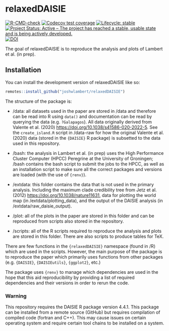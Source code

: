 
# relaxedDAISIE

<!-- badges: start -->
[![R-CMD-check](https://github.com/joshwlambert/relaxedDAISIE/actions/workflows/R-CMD-check.yaml/badge.svg)](https://github.com/joshwlambert/relaxedDAISIE/actions/workflows/R-CMD-check.yaml)
[![Codecov test coverage](https://codecov.io/gh/joshwlambert/relaxedDAISIE/branch/main/graph/badge.svg)](https://app.codecov.io/gh/joshwlambert/relaxedDAISIE?branch=main)
[![Lifecycle: stable](https://img.shields.io/badge/lifecycle-stable-brightgreen.svg)](https://lifecycle.r-lib.org/articles/stages.html#stable)
[![Project Status: Active – The project has reached a stable, usable state and is being actively developed.](https://www.repostatus.org/badges/latest/active.svg)](https://www.repostatus.org/#active)
[![DOI](https://zenodo.org/badge/DOI/10.5281/zenodo.10160983.svg)](https://doi.org/10.5281/zenodo.10160983)
<!-- badges: end -->

The goal of relaxedDAISIE is to reproduce the analysis and plots of Lambert et
al. (in prep).

## Installation

You can install the development version of relaxedDAISIE like so:

``` r
remotes::install_github("joshwlambert/relaxedDAISIE")
```

The structure of the package is:

- /data: all datasets used in the paper are stored in /data and therefore can
be read into R using `data()` and documentation can be read by querying the 
data (e.g. `?Galapagos`). All data originally derived from Valente et al. (2020)
<https://doi.org/10.1038/s41586-020-2022-5>. See the `create_island.R` script in
/data-raw for how the original Valente et al. (2020) data (stored in the 
`{DAISIE}` R package) is subsetted to the data used in this repository.

- /bash: the analysis in Lambert et al. (in prep) uses the High Performance Cluster
Computer (HPCC) Peregrine at the University of Groningen; /bash contains the 
bash script to submit the jobs to the HPCC, as well as an installation script
to make sure all the correct packages and versions are loaded (with the use of
`{renv}`).

- /extdata: this folder contains the data that is not used in the primary analysis.
Including the maximum clade credibility tree from Jetz et al. (2012) 
<https://doi.org/10.1038/nature11631>, data for plotting the world map (in /extdata/plotting_data),
and the output of the DAISIE analysis (in /extdata/raw_daisie_output).

- /plot: all of the plots in the paper are stored in this folder and can be reproduced
from scripts also stored in the repository.

- /scripts: all of the R scripts required to reproduce the analysis and plots are stored
in this folder. There are also scripts to produce tables for TeX.

There are few functions in the `{relaxedDAISIE}` namespace (found in /R) which are
used in the scripts. However, the main purpose of the package is to reproduce the paper
which primarily uses functions from other packages (e.g. `{DAISIE}`, `{DAISIEutils}`, `{ggplot2}`, etc.)

The package uses `{renv}` to manage which dependencies are used in the hope that this
aid reproducibility by providing a list of required dependencies and their versions in
order to rerun the code.

### Warning

This repository requires the DAISIE R package version 4.4.1. This package can be installed from a remote source (GitHub) but requires compilation of compiled code (fortran and C++). This may cause issues on certain operating system and require certain tool chains to be installed on a system. 




